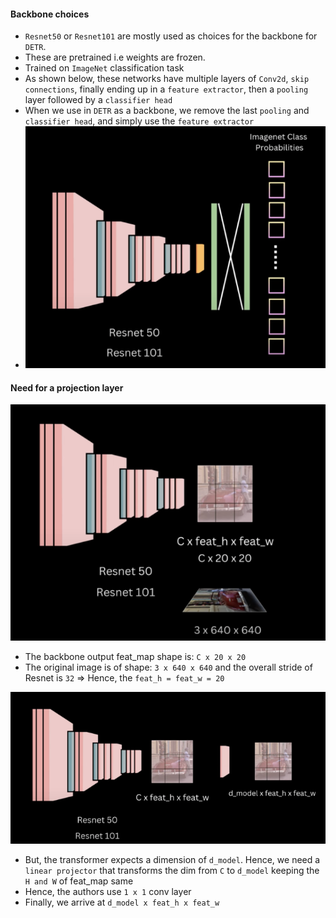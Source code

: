 #### Backbone choices

- `Resnet50` or `Resnet101` are mostly used as choices for the backbone for `DETR`.
- These are pretrained i.e weights are frozen.
- Trained on `ImageNet` classification task
- As shown below, these networks have multiple layers of `Conv2d`, `skip connections`, finally ending up in a `feature extractor`, then a `pooling` layer followed by a `classifier head`
- When we use in `DETR` as a backbone, we remove the last `pooling` and `classifier head`, and simply use the `feature extractor`
- ![Backbone](./images/resnet_with_pool_ch.png)

#### Need for a projection layer
![](./images/resnet_feat_map.png)
- The backbone output feat_map shape is:  `C x 20 x 20`
- The original image is of shape: `3 x 640 x 640` and the overall stride of Resnet is `32` => Hence, the `feat_h = feat_w = 20`

![](./images/linear_proj_resnet_transformer.png)
- But, the transformer expects a dimension of `d_model`. Hence, we need a `linear projector` that transforms the dim from `C` to `d_model` keeping the `H and W` of feat_map same
- Hence, the authors use `1 x 1` conv layer
- Finally, we arrive at `d_model x feat_h x feat_w`